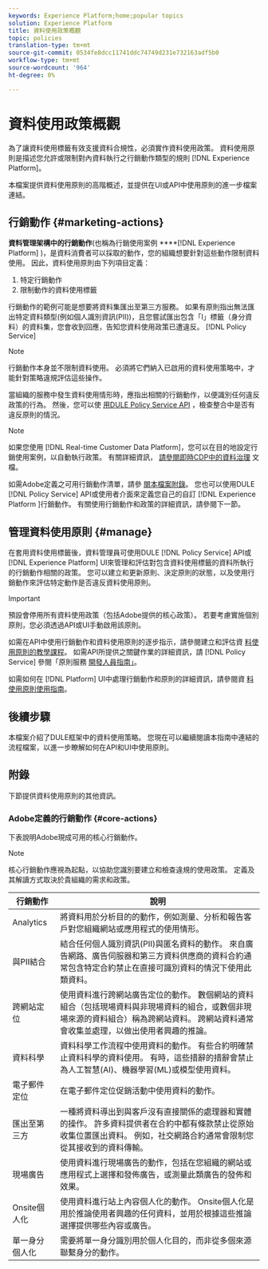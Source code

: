 ```yaml
---
keywords: Experience Platform;home;popular topics
solution: Experience Platform
title: 資料使用政策概觀
topic: policies
translation-type: tm+mt
source-git-commit: 0534fe8dcc11741ddc74749d231e732163adf5b0
workflow-type: tm+mt
source-wordcount: '964'
ht-degree: 0%

---
```



# 資料使用政策概觀

為了讓資料使用標籤有效支援資料合規性，必須實作資料使用政策。 資料使用原則是描述您允許或限制對內資料執行之行銷動作類型的規則 [!DNL Experience Platform]。

本檔案提供資料使用原則的高階概述，並提供在UI或API中使用原則的進一步檔案連結。

## 行銷動作 {#marketing-actions}

**資料管理架構中的行銷動作**(也稱為行銷使用案例 ****[!DNL Experience Platform] )，是資料消費者可以採取的動作，您的組織想要針對這些動作限制資料使用。 因此，資料使用原則由下列項目定義：

1. 特定行銷動作
2. 限制動作的資料使用標籤

行銷動作的範例可能是想要將資料集匯出至第三方服務。 如果有原則指出無法匯出特定資料類型(例如個人識別資訊(PII))，且您嘗試匯出包含「I」標籤（身分資料）的資料集，您會收到回應，告知您資料使用政策已遭違反。 [!DNL Policy Service]

>[!NOTE]
>
>行銷動作本身並不限制資料使用。 必須將它們納入已啟用的資料使用策略中，才能針對策略違規評估這些操作。

當組織的服務中發生資料使用情形時，應指出相關的行銷動作，以便識別任何違反政策的行為。 然後，您可以使 [用DULE Policy Service API](https://www.adobe.io/apis/experienceplatform/home/api-reference.html#!acpdr/swagger-specs/dule-policy-service.yaml) ，檢查整合中是否有違反原則的情況。

>[!NOTE]
>
>如果您使用 [!DNL Real-time Customer Data Platform]，您可以在目的地設定行銷使用案例，以自動執行政策。 有關詳細資訊， [請參閱即時CDP中的資料治理](../../rtcdp/privacy/data-governance-overview.md) 文檔。

如需Adobe定義之可用行銷動作清單，請參 [閱本檔案附錄](#core-actions)。 您也可以使用DULE [!DNL Policy Service] API或使用者介面來定義您自己的自訂 [!DNL Experience Platform ]行銷動作。 有關使用行銷動作和政策的詳細資訊，請參閱下一節。

<!-- (Add after AAM DEC mapping doc is published)
### Inheritance from Adobe Audience Manager Data Export Controls

Experience Platform has the ability to share segments with Adobe Audience Manager. Any Data Export Controls that have been applied to Audience Manager segments are translated to equivalent marketing use cases recognized by Experience Platform Data Governance.

For a reference on how specific Data Export Controls map to marketing actions in Platform, please refer to the [Audience Manager documentation](https://docs.adobe.com/content/help/en/audience-manager/user-guide/features/data-export-controls.html).
-->

## 管理資料使用原則 {#manage}

在套用資料使用標籤後，資料管理員可使用DULE [!DNL Policy Service] API或 [!DNL Experience Platform] UI來管理和評估對包含資料使用標籤的資料所執行的行銷動作相關的政策。 您可以建立和更新原則、決定原則的狀態，以及使用行銷動作來評估特定動作是否違反資料使用原則。

>[!IMPORTANT]
>
>預設會停用所有資料使用政策（包括Adobe提供的核心政策）。 若要考慮實施個別原則，您必須透過API或UI手動啟用該原則。

如需在API中使用行銷動作和資料使用原則的逐步指示，請參閱建立和評估資 [料使用原則的教學課程](create.md)。 如需API所提供之關鍵作業的詳細資訊，請 [!DNL Policy Service] 參閱「原則服務 [開發人員指南」](../api/getting-started.md)。

如需如何在 [!DNL Platform] UI中處理行銷動作和原則的詳細資訊，請參閱資 [料使用原則使用指南](./user-guide.md)。

## 後續步驟

本檔案介紹了DULE框架中的資料使用策略。 您現在可以繼續閱讀本指南中連結的流程檔案，以進一步瞭解如何在API和UI中使用原則。

## 附錄

下節提供資料使用原則的其他資訊。

### Adobe定義的行銷動作 {#core-actions}

下表說明Adobe現成可用的核心行銷動作。

>[!NOTE]
>
>核心行銷動作應視為起點，以協助您識別要建立和檢查違規的使用政策。 定義及其解讀方式取決於貴組織的需求和政策。

| 行銷動作 | 說明 |
| --- | --- |
| Analytics | 將資料用於分析目的的動作，例如測量、分析和報告客戶對您組織網站或應用程式的使用情形。 |
| 與PII結合 | 結合任何個人識別資訊(PII)與匿名資料的動作。 來自廣告網路、廣告伺服器和第三方資料供應商的資料合約通常包含特定合約禁止在直接可識別資料的情況下使用此類資料。 |
| 跨網站定位 | 使用資料進行跨網站廣告定位的動作。 數個網站的資料組合（包括現場資料與非現場資料的組合，或數個非現場來源的資料組合）稱為跨網站資料。 跨網站資料通常會收集並處理，以做出使用者興趣的推論。 |
| 資料科學 | 資料科學工作流程中使用資料的動作。 有些合約明確禁止資料科學的資料使用。 有時，這些措辭的措辭會禁止為人工智慧(AI)、機器學習(ML)或模型使用資料。 |
| 電子郵件定位 | 在電子郵件定位促銷活動中使用資料的動作。 |
| 匯出至第三方 | 一種將資料導出到與客戶沒有直接關係的處理器和實體的操作。 許多資料提供者在合約中都有條款禁止從原始收集位置匯出資料。 例如，社交網路合約通常會限制您從其接收到的資料傳輸。 |
| 現場廣告 | 使用資料進行現場廣告的動作，包括在您組織的網站或應用程式上選擇和發佈廣告，或測量此類廣告的發佈和效果。 |
| Onsite個人化 | 使用資料進行站上內容個人化的動作。 Onsite個人化是用於推論使用者興趣的任何資料，並用於根據這些推論選擇提供哪些內容或廣告。 |
| 單一身分個人化 | 需要將單一身分識別用於個人化目的，而非從多個來源聯繫身分的動作。 |
